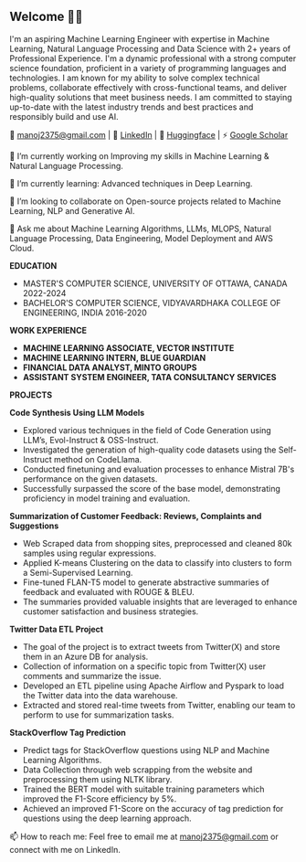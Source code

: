 Welcome 👋🏼
---------------------------------------------------------------------------------------------------------------------------------------------------------------------------------------------------
I'm an aspiring Machine Learning Engineer with expertise in Machine Learning, Natural Language Processing and Data Science with 2+ years of Professional Experience. 
I'm a dynamic professional with a strong computer science foundation, proficient in a variety of programming languages and technologies. I am known for my ability to solve complex technical problems, collaborate effectively with cross-functional teams, and deliver high-quality solutions that meet business needs. I am committed to staying up-to-date with the latest industry trends and best practices and responsibly build and use AI.

📧 manoj2375@gmail.com | 💼 [LinkedIn](https://www.linkedin.com/in/manojathreyaa/]) | 🤖 [Huggingface](https://huggingface.co/Villian7) | ⚡ [Google Scholar](https://scholar.google.ca/citations?user=QHLQdloAAAAJ&hl=en)

🔭 I’m currently working on Improving my skills in Machine Learning & Natural Language Processing.

🌱 I’m currently learning: Advanced techniques in Deep Learning.

👯 I’m looking to collaborate on Open-source projects related to Machine Learning, NLP and Generative AI.

💬 Ask me about Machine Learning Algorithms, LLMs, MLOPS, Natural Language Processing, Data Engineering, Model Deployment and AWS Cloud.

**EDUCATION**

- MASTER'S COMPUTER SCIENCE, UNIVERSITY OF OTTAWA, CANADA 2022-2024
- BACHELOR'S COMPUTER SCIENCE, VIDYAVARDHAKA COLLEGE OF ENGINEERING, INDIA 2016-2020

**WORK EXPERIENCE**

- **MACHINE LEARNING ASSOCIATE, VECTOR INSTITUTE**
- **MACHINE LEARNING INTERN, BLUE GUARDIAN**
- **FINANCIAL DATA ANALYST, MINTO GROUPS**
- **ASSISTANT SYSTEM ENGINEER, TATA CONSULTANCY SERVICES**

**PROJECTS**

**Code Synthesis Using LLM Models**

- Explored various techniques in the field of Code Generation using LLM’s, Evol-Instruct & OSS-Instruct.
- Investigated the generation of high-quality code datasets using the Self-Instruct method on CodeLlama.
- Conducted finetuning and evaluation processes to enhance Mistral 7B's performance on the given datasets.
- Successfully surpassed the score of the base model, demonstrating proficiency in model training and evaluation.


**Summarization of Customer Feedback: Reviews, Complaints and Suggestions**

- Web Scraped data from shopping sites, preprocessed and cleaned 80k samples using regular expressions.
- Applied K-means Clustering on the data to classify into clusters to form a Semi-Supervised Learning.
- Fine-tuned FLAN-T5 model to generate abstractive summaries of feedback and evaluated with ROUGE & BLEU.
- The summaries provided valuable insights that are leveraged to enhance customer satisfaction and business strategies.

**Twitter Data ETL Project**

- The goal of the project is to extract tweets from Twitter(X) and store them in an Azure DB for analysis.
- Collection of information on a specific topic from Twitter(X) user comments and summarize the issue.
- Developed an ETL pipeline using Apache Airflow and Pyspark to load the Twitter data into the data warehouse.
- Extracted and stored real-time tweets from Twitter, enabling our team to perform to use for summarization tasks.

**StackOverflow Tag Prediction**

- Predict tags for StackOverflow questions using NLP and Machine Learning Algorithms.
- Data Collection through web scrapping from the website and preprocessing them using NLTK library.
- Trained the BERT model with suitable training parameters which improved the F1-Score efficiency by 5%.
- Achieved an improved F1-Score on the accuracy of tag prediction for questions using the deep learning approach.

📫 How to reach me: Feel free to email me at [manoj2375@gmail.com](manoj2375@gmail.com) or connect with me on LinkedIn.
